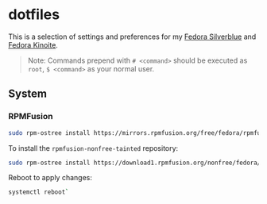 # dotfiles

This is a selection of settings and preferences for my [Fedora Silverblue](https://fedoraproject.org/atomic-desktops/silverblue/) and [Fedora Kinoite](https://fedoraproject.org/atomic-desktops/kinoite/).

> Note: Commands prepend with `# <command>` should be executed as `root`, `$ <command>` as your normal user.

## System

### RPMFusion

```bash
sudo rpm-ostree install https://mirrors.rpmfusion.org/free/fedora/rpmfusion-free-release-$(rpm -E %fedora).noarch.rpm https://mirrors.rpmfusion.org/nonfree/fedora/rpmfusion-nonfree-release-$(rpm -E %fedora).noarch.rpm
```

To install the `rpmfusion-nonfree-tainted` repository:

```bash
sudo rpm-ostree install https://download1.rpmfusion.org/nonfree/fedora/releases/42/Everything/x86_64/os/Packages/r/rpmfusion-nonfree-release-tainted-$(rpm -E %fedora)-1.noarch.rpm
```

Reboot to apply changes:

```bash
systemctl reboot`
```
